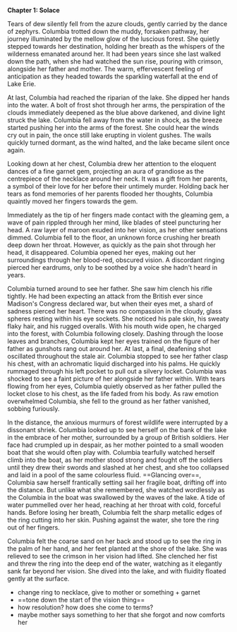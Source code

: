 **Chapter 1: Solace**

Tears of dew silently fell from the azure clouds, gently carried by the dance of zephyrs. Columbia trotted down the muddy, forsaken pathway, her journey illuminated by the mellow glow of the luscious forest. She quietly stepped towards her destination, holding her breath as the whispers of the wilderness emanated around her. It had been years since she last walked down the path, when she had watched the sun rise, pouring with crimson, alongside her father and mother. The warm, effervescent feeling of anticipation as they headed towards the sparkling waterfall at the end of Lake Erie.

At last, Columbia had reached the riparian of the lake. She dipped her hands into the water. A bolt of frost shot through her arms, the perspiration of the clouds immediately deepened as the blue above darkened, and divine light struck the lake. Columbia fell away from the water in shock, as the breeze started pushing her into the arms of the forest. She could hear the winds cry out in pain, the once still lake erupting in violent gushes. The wails quickly turned dormant, as the wind halted, and the lake became silent once again. 

Looking down at her chest, Columbia drew her attention to the eloquent dances of a fine garnet gem, projecting an aura of grandiose as the centrepiece of the necklace around her neck. It was a gift from her parents, a symbol of their love for her before their untimely murder. Holding back her tears as fond memories of her parents flooded her thoughts, Columbia quaintly moved her fingers towards the gem.

Immediately as the tip of her fingers made contact with the gleaming gem, a wave of pain rippled through her mind, like blades of steel puncturing her head.  A raw layer of maroon exuded into her vision, as her other sensations dimmed. Columbia fell to the floor, an unknown force crushing her breath deep down her throat. However, as quickly as the pain shot through her head, it disappeared. Columbia opened her eyes, making out her surroundings through her blood-red, obscured vision. A discordant ringing pierced her eardrums, only to be soothed by a voice she hadn't heard in years.

Columbia turned around to see her father. She saw him clench his rifle tightly. He had been expecting an attack from the British ever since Madison's Congress declared war, but when their eyes met, a shard of sadness pierced her heart. There was no compassion in the cloudy, glass spheres resting within his eye sockets. She noticed his pale skin, his sweaty flaky hair, and his rugged overalls. With his mouth wide open, he charged into the forest, with Columbia following closely. Dashing through the loose leaves and branches, Columbia kept her eyes trained on the figure of her father as gunshots rang out around her. At last, a final, deafening shot oscillated throughout the stale air. Columbia stopped to see her father clasp his chest, with an achromatic liquid discharged into his palms. He quickly rummaged through his left pocket to pull out a silvery locket. Columbia was shocked to see a faint picture of her alongside her father within. With tears flowing from her eyes, Columbia quietly observed as her father pulled the locket close to his chest, as the life faded from his body. As raw emotion overwhelmed Columbia, she fell to the ground as her father vanished, sobbing furiously.

In the distance, the anxious murmurs of forest wildlife were interrupted by a dissonant shriek. Columbia looked up to see herself on the bank of the lake in the embrace of her mother, surrounded by a group of British soldiers. Her face had crumpled up in despair, as her mother pointed to a small wooden boat that she would often play with. Columbia tearfully watched herself climb into the boat, as her mother stood strong and fought off the soldiers until they drew their swords and slashed at her chest, and she too collapsed and laid in a pool of the same colourless fluid. ==Glancing over==, Columbia saw herself frantically setting sail her fragile boat, drifting off into the distance. But unlike what she remembered, she watched wordlessly as the Columbia in the boat was swallowed by the waves of the lake. A tide of water pummelled over her head, reaching at her throat with cold, forceful hands. Before losing her breath, Columbia felt the sharp metallic edges of the ring cutting into her skin. Pushing against the water, she tore the ring out of her fingers.

Columbia felt the coarse sand on her back and stood up to see the ring in the palm of her hand, and her feet planted at the shore of the lake. She was relieved to see the crimson in her vision had lifted. She clenched her fist and threw the ring into the deep end of the water, watching as it elegantly sank far beyond her vision. She dived into the lake, and with fluidity floated gently at the surface.

- change ring to necklace, give to mother or something + garnet
- ==tone down the start of the vision thing==
- how resolution? how does she come to terms?
- maybe mother says something to her that she forgot and now comforts her